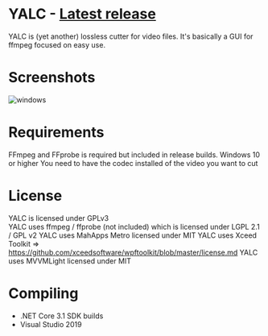 # YALC - [Latest release](https://github.com/0x90d/YALC/releases/latest)
YALC is (yet another) lossless cutter for video files. It's basically a GUI for ffmpeg focused on easy use.

# Screenshots
![windows](https://user-images.githubusercontent.com/46010672/71697943-71cdde80-2db1-11ea-83b6-7cf8a0677b1d.jpg)

# Requirements
FFmpeg and FFprobe is required but included in release builds.
Windows 10 or higher
You need to have the codec installed of the video you want to cut

# License
YALC is licensed under GPLv3  
YALC uses ffmpeg / ffprobe (not included) which is licensed under LGPL 2.1 / GPL v2
YALC uses MahApps Metro licensed under MIT
YALC uses Xceed Toolkit => https://github.com/xceedsoftware/wpftoolkit/blob/master/license.md
YALC uses MVVMLight licensed under MIT


# Compiling
- .NET Core 3.1 SDK builds
- Visual Studio 2019
